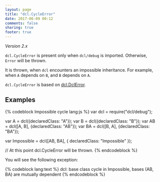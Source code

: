 ```yaml
---
layout: page
title: "dcl.CycleError"
date: 2017-06-09 00:12
comments: false
sharing: true
footer: true
---
```


*Version 2.x*

`dcl.CycleError` is present only when `dcl/debug` is imported. Otherwise, `Error` will be thrown.

It is thrown, when `dcl` encounters an impossible inheritance. For example, when `A` depends on `B`, and `B` depends on `A`.

`dcl.CycleError` is based on [dcl.DclError](/2.x/docs/debug_js/dclerror/).

## Examples

{% codeblock Impossible cycle lang:js %}
var dcl = require("dcl/debug");

var A = dcl({declaredClass: "A"});
var B = dcl({declaredClass: "B"});
var AB = dcl([A, B], {declaredClass: "AB"});
var BA = dcl([B, A], {declaredClass: "BA"});

var Impossible = dcl([AB, BA], {
  declaredClass: "Impossible"
});

// At this point dcl.CycleError will be thrown.
{% endcodeblock %}

You will see the following exception:

{% codeblock lang:text %}
dcl: base class cycle in Impossible, bases (AB, BA) are mutually dependent
{% endcodeblock %}

